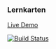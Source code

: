 ### Lernkarten

[Live Demo](https://lernkarten-123.herokuapp.com/)

[![Build Status](https://travis-ci.org/dankreiger/lernkarten.svg?branch=master)](https://travis-ci.org/dankreiger/lernkarten)
